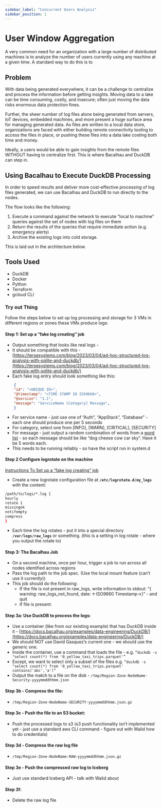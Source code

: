 ```yaml
---
sidebar_label: "Concurrent Users Analysis"
sidebar_position: 1
---
```


# User Window Aggregation

A very common need for an organization with a large number of distributed machines is to analyze the number of users currently using any machine at a given time. A standard way to do this is to 

## Problem

With data being generated everywhere, it can be a challenge to centralize and process the information before getting insights. Moving data to a lake can be time consuming, costly, and insecure; often just moving the data risks enormous data protection fines.

Further, the sheer number of log files alone being generated from servers, IoT devices, embedded machines, and more present a huge surface area for managing generated data. As files are written to a local data store, organizations are faced with either building remote connectivity tooling to access the files in place, or pushing these files into a data lake costing both time and money.

Ideally, a users would be able to gain insights from the remote files WITHOUT having to centralize first. This is where Bacalhau and DuckDB can step in.

## Using Bacalhau to Execute DuckDB Processing

In order to speed results and deliver more cost-effective processing of log files generated, we can use Bacalhau and DuckDB to run directly to the nodes.

The flow looks like the following:

1. Execute a command against the network to execute “local to machine” queries against the set of nodes with log files on them
2. Return the results of the queries that require immediate action (e.g. emergency alerts)
3. Archive the existing logs into cold storage.

This is laid out in the architecture below.



## Tools Used

- DuckDB
- Docker
- Python
- Terraform
- gcloud CLI

### Try out Thing

Follow the steps below to set up log processing and storage for 3 VMs in different regions or zones these VMs produce logs:

#### **Step 1: Set up a “fake log creating” job**


- Output something that looks like real logs -
- It should be compatible with this - [https://tersesystems.com/blog/2023/03/04/ad-hoc-structured-log-analysis-with-sqlite-and-duckdb/](https://tersesystems.com/blog/2023/03/04/ad-hoc-structured-log-analysis-with-sqlite-and-duckdb/)
- Each fake log entry should look something like this:

```JSON
    {
    "id": "<UNIQUE ID>",
    "@timestamp": "<TIME STAMP IN ISO9660>",
    "@version": "1.1",
    "message": "ServiceName [Category] Message",
    }
```

- For service name - just use one of “Auth”, “AppStack”, “Database” - each one should produce one per 5 seconds
- For category, select one from [INFO], [WARN], [CRITICAL], [SECURITY]
- For message - just output a random combination of words from a [word list](https://github.com/dwyl/english-words/files/3086945/clean_words_alpha.txt) - so each message should be like “dog cheese cow car sky”. Have it be 5 words each.
- This needs to be running reliably - so have the script run in system.d

#### **Step 2 Configure logrotate on the machine**

[Instructions To Set up a “fake log creating” job](./Fake-Log-Generation/set-up-a-fake-log-creating-job.md)

- Create a new logrotate configuration file at **`/etc/logrotate.d/my_logs`** with the content:

```bash
/path/to/logs/*.log {
hourly
rotate 1
missingok
notifempty
compress
}
```

- Each time the log rotates - put it into a special directory **`/var/logs/raw_logs`** or something. (this is a setting in log rotate - where you output the rotate to)

#### **Step 3: The Bacalhau Job**


- On a second machine, once per hour, trigger a job to run across all nodes identified across regions
- Pass the log path to the job spec. (Use the local mount feature (can’t use it currently))
- This job should do the following:
  - If the file is not present in raw_logs, write information to stdout: “{ warning: raw_logs_not_found, date: <-ISO9660 Timestamp->}” - and quit
  - If file is present:

#### **Step 3a: Use DuckDB to process the logs:**

- Use a container (like from our existing example) that has DuckDB inside it - [https://docs.bacalhau.org/examples/data-engineering/DuckDB/](https://docs.bacalhau.org/examples/data-engineering/DuckDB/)
- We should NOT use David Gasquez’s current one - we should use the generic one.
- Inside the container, use a command that loads the file - e.g. `“duckdb -s "select count(*) from '0_yellow_taxi_trips.parquet'”`
- Except, we want to select only a subset of the files e.g. `“duckdb -s "select count(*) from '0_yellow_taxi_trips.parquet' contains('abc','a')”`
- Output the match to a file on the disk - `/tmp/Region-Zone-NodeName-Security-yyyymmddhhmm.json`

#### **Step 3b - Compress the file:**

- `/tmp/Region-Zone-NodeName-SECURITY-yyyymmddhhmm.json.gz`

#### **Step 3c - Push the file to an S3 bucket:**

- Push the processed logs to s3 (s3 push functionality isn’t implemented yet - just use a standard aws CLI command - figure out with Walid how to do credentials)

#### **Step 3d - Compress the raw log file**

- `/tmp/Region-Zone-NodeName-RAW-yyyymmddhhmm.json.gz`

#### **Step 3e - Push the compressed raw log to Iceberg**

- Just use standard Iceberg API - talk with Walid about

#### **Step 3f:**

- Delete the raw log file
